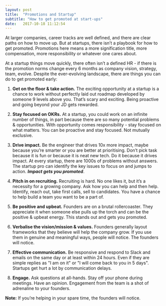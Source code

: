 ```yaml
---
layout: post
title:  "Promotions and Startup"
subtitle: "How to get promoted at start-ups"
date:   2017-10-18 11:12:54
---
```



At larger companies, career tracks are well defined, and there are clear paths on how to move up. But at startups, there isn’t a playbook for how to get promoted. Promotions here means a more signification title, more compensation, more responsibility or whatever one cares about.

At a startup things move quickly, there often isn’t a defined HR - if there is the promotion norms change every 6 months as company vision, strategy, team, evolve. Despite the ever-evolving landscape, there are things you can do to get promoted early:

1. **Get on the floor & take action.** The exciting opportunity at a startup is a chance to work without perfectly laid out roadmap developed by someone 9 levels above you. That’s scary and exciting. Being proactive and going beyond your JD gets rewarded.

3. **Stay focused on OKRs.** At a startup, you could work on an infinite number of things, in part because there are so many potential problems & opportunities. With opportunity comes responsibility - stay focused on what matters. You can be proactive and stay focused. Not mutually exclusive.

4. **Drive impact.** Be the engineer that drives 10x more impact, maybe because you’re smarter or you are better at prioritising. Don’t pick task because it is fun or because it is neat new tech. Do it because it drives impact. At every startup, there are 1000s of problems without answers. The startup pro can identify the key issues to focus on and jumps to action. ***Impact gets you promoted***.

5. **Pitch in on recruiting.** Recruiting is hard. No one likes it, but it’s a necessity for a growing company. Ask how you can help and then help. Identify, reach out, take first calls, sell to candidates. You have a chance to help build a team you want to be a part of.

6. **Be positive and upbeat.** Founders are on a brutal rollercoaster. They appreciate it when someone else pulls up the torch and can be the positive & upbeat energy. This stands out and gets you promoted.

7. **Verbalise the vision/mission & values.** Founders generally layout frameworks that they believe will help the company grow. If you use them in genuine and meaningful ways, people will notice. The founders will notice.

8. **Effective communication.** Be responsive and respond to Slack and emails on the same day or at least within 24 hours. Even if they are simple replies as "I am on it" or "I will come back to you in 5 days". Startups get hurt a lot by communication delays.

9. **Engage.** Ask questions at all-hands. Stay off your phone during meetings. Have an opinion. Engagement from the team is a shot of adrenaline to your founders.


**Note:** If you’re helping in your spare time, the founders will notice.